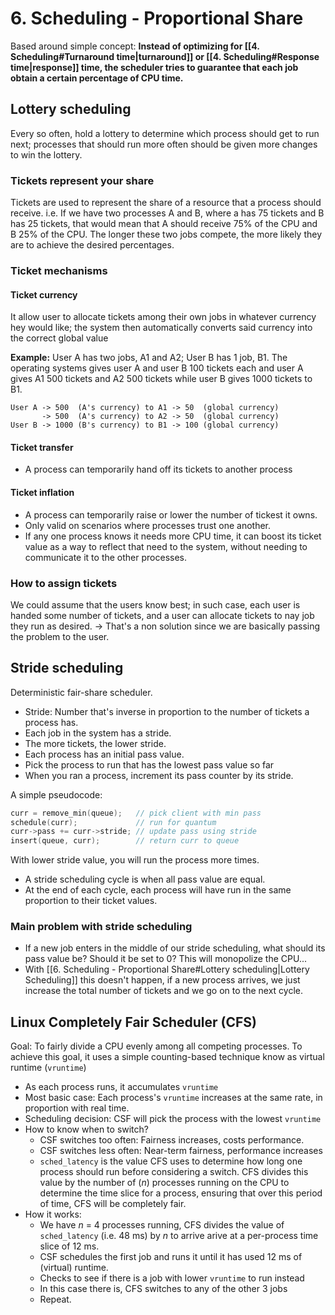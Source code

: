# 6. Scheduling - Proportional Share
Based around simple concept: **Instead of optimizing for [[4. Scheduling#Turnaround time|turnaround]] or [[4. Scheduling#Response time|response]] time, the scheduler tries to guarantee that each job obtain a certain percentage of CPU time.**
## Lottery scheduling
Every so often, hold a lottery to determine which process should get to run next; processes that should run more often should be given more changes to win the lottery. 
### Tickets represent your share
Tickets are used to represent the share of a resource that a process should receive. i.e. If we have two processes A and B, where a has 75 tickets and B has 25 tickets, that would mean that A should receive 75% of the CPU and B 25% of the CPU. 
The longer these two jobs compete, the more likely they are to achieve the desired percentages.

### Ticket mechanisms 
#### Ticket currency
It allow user to allocate tickets among their own jobs in whatever currency hey would like; the system then automatically converts said currency into the correct global value

**Example:** User A has two jobs, A1 and A2; User B has 1 job, B1. The operating systems gives user A and user B 100 tickets each and user A gives A1 500 tickets and A2 500 tickets while user B gives 1000 tickets to B1.
```
User A -> 500  (A's currency) to A1 -> 50  (global currency)
       -> 500  (A's currency) to A2 -> 50  (global currency)
User B -> 1000 (B's currency) to B1 -> 100 (global currency)
```

#### Ticket transfer
- A process can temporarily hand off its tickets to another process
#### Ticket inflation
- A process can temporarily raise or lower the number of tickest it owns. 
- Only valid on scenarios where processes trust one another. 
- If any one process knows it needs more CPU time, it can boost its ticket value as a way to reflect that need to the system, without needing to communicate it to the other processes.
### How to assign tickets
We could assume that the users know best; in such case, each user is handed some number of tickets, and a user can allocate tickets to nay job they run as desired. 
-> That's a non solution since we are basically passing the problem to the user.

## Stride scheduling
Deterministic fair-share scheduler. 
- Stride: Number that's inverse in proportion to the number of tickets a process has.
- Each job in the system has a stride. 
- The more tickets, the lower stride. 
- Each process has an initial pass value. 
- Pick the process to run that has the lowest pass value so far
- When you ran a process, increment its pass counter by its stride.

A simple pseudocode: 
```C
curr = remove_min(queue);   // pick client with min pass
schedule(curr);             // run for quantum
curr->pass += curr->stride; // update pass using stride
insert(queue, curr);        // return curr to queue
```

With lower stride value, you will run the process more times. 
- A stride scheduling cycle is when all pass value are equal. 
- At the end of each cycle, each process will have run in the same proportion to their ticket values. 

### Main problem with stride scheduling
- If a new job enters in the middle of our stride scheduling, what should its pass value be? Should it be set to 0? This will monopolize the CPU...
- With [[6. Scheduling - Proportional Share#Lottery scheduling|Lottery Scheduling]] this doesn't happen, if a new process arrives, we just increase the total number of tickets and we go on to the next cycle. 

## Linux Completely Fair Scheduler (CFS)
Goal: To fairly divide a CPU evenly among all competing processes.
To achieve this goal, it uses a simple counting-based technique know as virtual runtime (`vruntime`)
- As each process runs, it accumulates `vruntime`
- Most basic case: Each process's `vruntime` increases at the same rate, in proportion with real time. 
- Scheduling decision: CSF will pick the process with the lowest `vruntime`
- How to know when to switch? 
	- CSF switches too often: Fairness increases, costs performance. 
	- CSF switches less often: Near-term fairness, performance increases 
	- `sched_latency` is the value CFS uses to determine how long one process should run before considering a switch. CFS divides this value by the number of (*n*) processes running on the CPU to determine the time slice for a process, ensuring that over this period of time, CFS will be completely fair. 
- How it works: 
	- We have *n* = 4 processes running, CFS divides the value of `sched_latency` (i.e. 48 ms) by *n*  to arrive arive at a per-process time slice of 12 ms. 
	- CSF schedules the first job and runs it until it has used 12 ms of (virtual) runtime.
	- Checks to see if there is a job with lower `vruntime` to run instead
	- In this case there is, CFS switches to any of the other 3 jobs 
	- Repeat. 